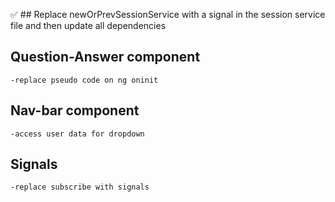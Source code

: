 ✅ ## Replace newOrPrevSessionService with a signal in the session service file and then update all dependencies

## Question-Answer component    
    -replace pseudo code on ng oninit

## Nav-bar component
    -access user data for dropdown    

## Signals
    -replace subscribe with signals
    